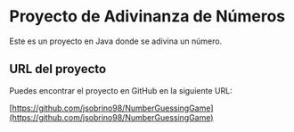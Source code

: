 # Proyecto de Adivinanza de Números

Este es un proyecto en Java donde se adivina un número.

## URL del proyecto

Puedes encontrar el proyecto en GitHub en la siguiente URL:

[https://github.com/jsobrino98/NumberGuessingGame](https://github.com/jsobrino98/NumberGuessingGame)
